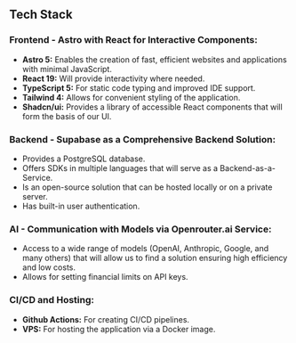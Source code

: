## Tech Stack

### Frontend - Astro with React for Interactive Components:

* **Astro 5:** Enables the creation of fast, efficient websites and applications with minimal JavaScript.
* **React 19:** Will provide interactivity where needed.
* **TypeScript 5:** For static code typing and improved IDE support.
* **Tailwind 4:** Allows for convenient styling of the application.
* **Shadcn/ui:** Provides a library of accessible React components that will form the basis of our UI.

### Backend - Supabase as a Comprehensive Backend Solution:

* Provides a PostgreSQL database.
* Offers SDKs in multiple languages that will serve as a Backend-as-a-Service.
* Is an open-source solution that can be hosted locally or on a private server.
* Has built-in user authentication.

### AI - Communication with Models via Openrouter.ai Service:

* Access to a wide range of models (OpenAI, Anthropic, Google, and many others) that will allow us to find a solution ensuring high efficiency and low costs.
* Allows for setting financial limits on API keys.

### CI/CD and Hosting:

* **Github Actions:** For creating CI/CD pipelines.
* **VPS:** For hosting the application via a Docker image.
